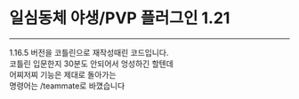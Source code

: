 # 일심동체 야생/PVP 플러그인 1.21

---

1.16.5 버전을 코틀린으로 재작성때린 코드입니다.  
코틀린 입문한지 30분도 안되어서 엉성하긴 할텐데  
어찌저찌 기능은 제대로 돌아가는  
명령어는 /teammate로 바꼈습니다  
